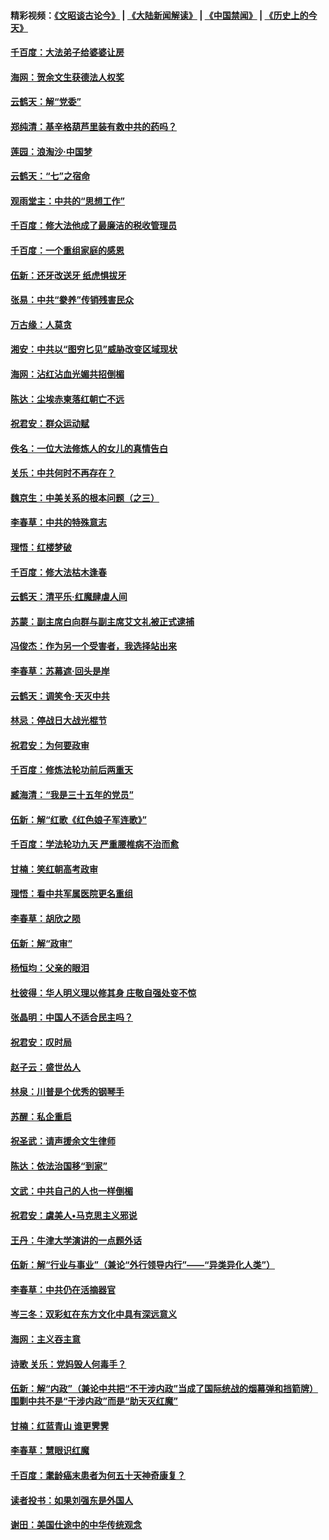 #### 精彩视频：[《文昭谈古论今》](https://github.com/gfw-breaker/wenzhao/blob/master/README.md?t=11250331) | [《大陆新闻解读》](https://github.com/gfw-breaker/ntdtv-comedy/blob/master/README.md?t=11250331) | [《中国禁闻》](https://github.com/gfw-breaker/ntdtv-news/blob/master/README.md?t=11250331) | [《历史上的今天》](https://github.com/gfw-breaker/today-in-history/blob/master/README.md?t=11250331) 

#### [千百度：大法弟子给婆婆让房](../pages/nsc993/n10870567.md?t=11250331) 

#### [海网：贺余文生获德法人权奖](../pages/nsc993/n10869990.md?t=11250331) 

#### [云鹤天：解“党委”](../pages/nsc993/n10869977.md?t=11250331) 

#### [郑纯清：基辛格葫芦里装有救中共的药吗？](../pages/nsc993/n10868192.md?t=11250331) 

#### [莲园：浪淘沙‧中国梦](../pages/nsc993/n10868184.md?t=11250331) 

#### [云鹤天：“七”之宿命](../pages/nsc993/n10868163.md?t=11250331) 

#### [观雨堂主：中共的“思想工作”](../pages/nsc993/n10868076.md?t=11250331) 

#### [千百度：修大法他成了最廉洁的税收管理员](../pages/nsc993/n10867964.md?t=11250331) 

#### [千百度：一个重组家庭的感恩](../pages/nsc993/n10865204.md?t=11250331) 

#### [伍新：还牙改送牙 纸虎惧拔牙](../pages/nsc993/n10863679.md?t=11250331) 

#### [张易：中共“豢养”传销残害民众](../pages/nsc993/n10864740.md?t=11250331) 

#### [万古缘：人莫贪](../pages/nsc993/n10863667.md?t=11250331) 

#### [湘安：中共以“图穷匕见”威胁改变区域现状](../pages/nsc993/n10864609.md?t=11250331) 

#### [海网：沾红沾血光媚共招倒楣](../pages/nsc993/n10863591.md?t=11250331) 

#### [陈达：尘埃赤柬落红朝亡不远](../pages/nsc993/n10863562.md?t=11250331) 

#### [祝君安：群众运动赋](../pages/nsc993/n10863448.md?t=11250331) 

#### [佚名：一位大法修炼人的女儿的真情告白](../pages/nsc993/n10861395.md?t=11250331) 

#### [关乐：中共何时不再存在？](../pages/nsc993/n10860742.md?t=11250331) 

#### [魏京生：中美关系的根本问题（之三）](../pages/nsc993/n10860643.md?t=11250331) 

#### [李春草：中共的特殊意志](../pages/nsc993/n10860705.md?t=11250331) 

#### [理悟：红楼梦破](../pages/nsc993/n10855545.md?t=11250331) 

#### [千百度：修大法枯木逢春](../pages/nsc993/n10855876.md?t=11250331) 

#### [云鹤天：清平乐‧红魔肆虐人间](../pages/nsc993/n10855540.md?t=11250331) 

#### [苏蒙：副主席白向群与副主席艾文礼被正式逮捕](../pages/nsc993/n10853816.md?t=11250331) 

#### [冯俊杰：作为另一个受害者，我选择站出来](../pages/nsc993/n10854203.md?t=11250331) 

#### [李春草：苏幕遮‧回头是岸](../pages/nsc993/n10853697.md?t=11250331) 

#### [云鹤天：调笑令‧天灭中共](../pages/nsc993/n10852934.md?t=11250331) 

#### [林忌：停战日大战光棍节](../pages/nsc993/n10852809.md?t=11250331) 

#### [祝君安：为何要政审](../pages/nsc993/n10852927.md?t=11250331) 

#### [千百度：修炼法轮功前后两重天](../pages/nsc993/n10851915.md?t=11250331) 

#### [臧海清：“我是三十五年的党员”](../pages/nsc993/n10851897.md?t=11250331) 

#### [伍新：解“红歌《红色娘子军连歌》”](../pages/nsc993/n10848346.md?t=11250331) 

#### [千百度：学法轮功九天 严重腰椎病不治而愈](../pages/nsc993/n10848063.md?t=11250331) 

#### [甘楠：笑红朝高考政审](../pages/nsc993/n10848051.md?t=11250331) 

#### [理悟：看中共军属医院更名重组](../pages/nsc993/n10845990.md?t=11250331) 

#### [李春草：胡欣之陨](../pages/nsc993/n10845983.md?t=11250331) 

#### [伍新：解“政审”](../pages/nsc993/n10845884.md?t=11250331) 

#### [杨恒均：父亲的眼泪](../pages/nsc993/n10845825.md?t=11250331) 

#### [杜彼得：华人明义理以修其身 庄敬自强处变不惊](../pages/nsc993/n10844569.md?t=11250331) 

#### [张晶明：中国人不适合民主吗？](../pages/nsc993/n10842769.md?t=11250331) 

#### [祝君安：叹时局](../pages/nsc993/n10840922.md?t=11250331) 

#### [赵子云：盛世怂人](../pages/nsc993/n10840892.md?t=11250331) 

#### [林泉：川普是个优秀的钢琴手](../pages/nsc993/n10840404.md?t=11250331) 

#### [苏醒：私企重启](../pages/nsc993/n10837387.md?t=11250331) 

#### [祝圣武：请声援余文生律师](../pages/nsc993/n10837318.md?t=11250331) 

#### [陈达：依法治国移“到家”](../pages/nsc993/n10837376.md?t=11250331) 

#### [文武：中共自己的人也一样倒楣](../pages/nsc993/n10835647.md?t=11250331) 

#### [祝君安：虞美人•马克思主义邪说](../pages/nsc993/n10835625.md?t=11250331) 

#### [王丹：牛津大学演讲的一点题外话](../pages/nsc993/n10835528.md?t=11250331) 

#### [伍新：解“行业与事业”（兼论“外行领导内行”——“异类异化人类”）](../pages/nsc993/n10835462.md?t=11250331) 

#### [李春草：中共仍在活摘器官](../pages/nsc993/n10832561.md?t=11250331) 

#### [岑三冬：双彩虹在东方文化中具有深远意义](../pages/nsc993/n10832544.md?t=11250331) 

#### [海网：主义吞主意](../pages/nsc993/n10832535.md?t=11250331) 

#### [诗歌 关乐：党妈毁人何毒手？](../pages/nsc993/n10832529.md?t=11250331) 

#### [伍新：解“内政”（兼论中共把“不干涉内政”当成了国际统战的烟幕弹和挡箭牌）围剿中共不是“干涉内政”而是“助天灭红魔”](../pages/nsc993/n10832509.md?t=11250331) 

#### [甘楠：红蓝青山 谁更霁霁](../pages/nsc993/n10832450.md?t=11250331) 

#### [李春草：慧眼识红魔](../pages/nsc993/n10832442.md?t=11250331) 

#### [千百度：耄龄癌末患者为何五十天神奇康复？](../pages/nsc993/n10831080.md?t=11250331) 

#### [读者投书：如果刘强东是外国人](../pages/nsc993/n10830359.md?t=11250331) 

#### [谢田：美国仕途中的中华传统观念](../pages/nsc993/n10829531.md?t=11250331) 

